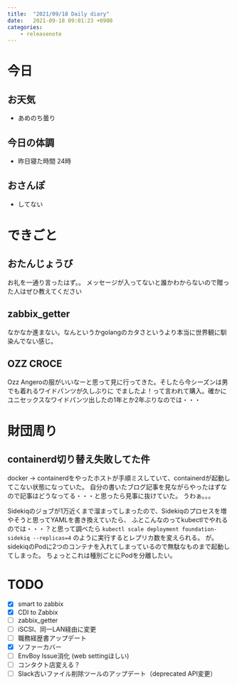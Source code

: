```yaml
---
title:  "2021/09/18 Daily diary"
date:   2021-09-18 09:01:23 +0900
categories:
	- releasenote
---
```

# 今日

## お天気

* あめのち曇り

## 今日の体調

* 昨日寝た時間 24時

## おさんぽ

* してない

# できごと

## おたんじょうび

お礼を一通り言ったはず。。 メッセージが入ってないと誰かわからないので贈った人はぜひ教えてください

## zabbix_getter

なかなか進まない。なんというかgolangのカタさというより本当に世界観に馴染んでない感じ。

## OZZ CROCE

Ozz Angeroの服がいいなーと思って見に行ってきた。そしたら今シーズンは男でも着れるワイドパンツが久しぶりに
でましたよ！って言われて購入。確かにユニセックスなワイドパンツ出したの1年とか2年ぶりなのでは・・・

# 財団周り

## containerd切り替え失敗してた件

docker -> containerdをやったホストが手順ミスしていて、containerdが起動してこない状態になっていた。
自分の書いたブログ記事を見ながらやったはずなので記事はどうなってる・・・と思ったら見事に抜けていた。
うわぁ。。。

Sidekiqのジョブが1万近くまで溜まってしまったので、Sidekiqのプロセスを増やそうと思ってYAMLを書き換えていたら、
ふとこんなのってkubectlでやれるのでは・・・？と思って調べたら
`kubectl scale deployment foundation-sidekiq --replicas=4` のように実行するとレプリカ数を変えられる。
が。 sidekiqのPodに2つのコンテナを入れてしまっているので無駄なものまで起動してしまった。
ちょっとこれは種別ごとにPodを分離したい。

# TODO 

- [x] smart to zabbix
- [x] CDI to Zabbix
- [ ] zabbix_getter
- [ ] iSCSI、同一LAN経由に変更
- [ ] 職務経歴書アップデート
- [x] ソファーカバー
- [ ] EnvBoy Issue消化 (web settingほしい)
- [ ] コンタクト店変える？
- [ ] Slack古いファイル削除ツールのアップデート（deprecated API変更）
